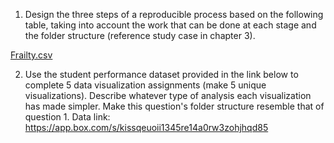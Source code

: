 1. Design the three steps of a reproducible process based on the following table, taking into account the work that can be done at each stage    and the folder structure (reference study case in chapter 3).

[Frailty.csv](https://github.com/Sgbk5/PDS/blob/c74a41b9217b287659b120d2216b22e5a18e8fc1/PDS/Q1/data_raw/Frailty.csv)

2. Use the student performance dataset provided in the link below to complete 5 data visualization assignments (make 5 unique visualizations). Describe whatever type of analysis each visualization has made simpler. Make this question's folder structure resemble that of question 1.
Data link: https://app.box.com/s/kissqeuoii1345re14a0rw3zohjhqd85
